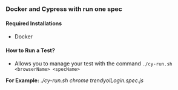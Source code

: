 ### Docker and Cypress with run one spec


#### Required Installations
* Docker

#### How to Run a Test?
* Allows you to manage your test with the command `./cy-run.sh <browserName> <specName>`

**For Example:** _./cy-run.sh chrome trendyolLogin.spec.js_


